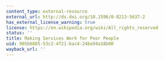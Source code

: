 ```yaml
---
content_type: external-resource
external_url: http://dx.doi.org/10.1596/0-8213-5637-2
has_external_license_warning: true
license: https://en.wikipedia.org/wiki/All_rights_reserved
status: ''
title: Making Services Work for Poor People
uid: 905b6885-53c2-4f21-bac4-24ba94a18b00
wayback_url: ''
---
```

